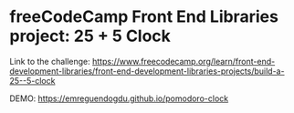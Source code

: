 # freeCodeCamp Front End Libraries project: 25 + 5 Clock

Link to the challenge: https://www.freecodecamp.org/learn/front-end-development-libraries/front-end-development-libraries-projects/build-a-25--5-clock

DEMO: https://emreguendogdu.github.io/pomodoro-clock
